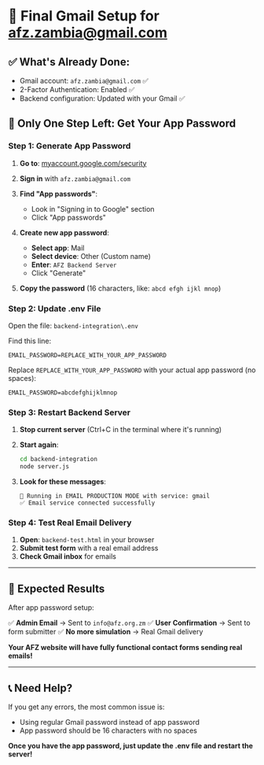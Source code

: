 # 🎯 Final Gmail Setup for afz.zambia@gmail.com

## ✅ What's Already Done:
- Gmail account: `afz.zambia@gmail.com` ✅
- 2-Factor Authentication: Enabled ✅
- Backend configuration: Updated with your Gmail ✅

## 🔑 Only One Step Left: Get Your App Password

### Step 1: Generate App Password

1. **Go to**: [myaccount.google.com/security](https://myaccount.google.com/security)

2. **Sign in** with `afz.zambia@gmail.com`

3. **Find "App passwords"**:
   - Look in "Signing in to Google" section
   - Click "App passwords"

4. **Create new app password**:
   - **Select app**: Mail
   - **Select device**: Other (Custom name)
   - **Enter**: `AFZ Backend Server`
   - Click "Generate"

5. **Copy the password** (16 characters, like: `abcd efgh ijkl mnop`)

### Step 2: Update .env File

Open the file: `backend-integration\.env`

Find this line:
```
EMAIL_PASSWORD=REPLACE_WITH_YOUR_APP_PASSWORD
```

Replace `REPLACE_WITH_YOUR_APP_PASSWORD` with your actual app password (no spaces):
```
EMAIL_PASSWORD=abcdefghijklmnop
```

### Step 3: Restart Backend Server

1. **Stop current server** (Ctrl+C in the terminal where it's running)

2. **Start again**:
   ```bash
   cd backend-integration
   node server.js
   ```

3. **Look for these messages**:
   ```
   📧 Running in EMAIL PRODUCTION MODE with service: gmail
   ✅ Email service connected successfully
   ```

### Step 4: Test Real Email Delivery

1. **Open**: `backend-test.html` in your browser
2. **Submit test form** with a real email address
3. **Check Gmail inbox** for emails

---

## 🎉 Expected Results

After app password setup:

✅ **Admin Email** → Sent to `info@afz.org.zm`
✅ **User Confirmation** → Sent to form submitter
✅ **No more simulation** → Real Gmail delivery

**Your AFZ website will have fully functional contact forms sending real emails!**

---

## 📞 Need Help?

If you get any errors, the most common issue is:
- Using regular Gmail password instead of app password
- App password should be 16 characters with no spaces

**Once you have the app password, just update the .env file and restart the server!**